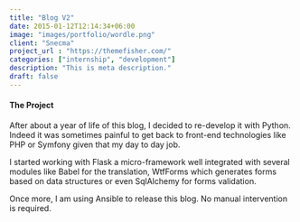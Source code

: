 ```yaml
---
title: "Blog V2"
date: 2015-01-12T12:14:34+06:00
image: "images/portfolio/wordle.png"
client: "Snecma"
project_url : "https://themefisher.com/"
categories: ["internship", "development"]
description: "This is meta description."
draft: false
---
```


#### The Project

After about a year of life of this blog, I decided to re-develop it with Python. Indeed it was sometimes painful to get back to front-end technologies like PHP or Symfony given that my day to day job.

I started working with Flask a micro-framework well integrated with several modules like Babel for the translation, WtfForms which generates forms based on data structures or even SqlAlchemy for forms validation.

Once more, I am using Ansible to release this blog. No manual intervention is required.

